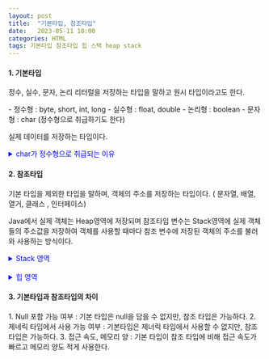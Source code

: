 ```yaml
---
layout: post
title:  "기본타입, 참조타입"
date:   2023-05-11 10:00
categories: HTML
tags: 기본타입 참조타입 힙 스택 heap stack
---
```


<h4> 1. 기본타입 </h4>
<p> 정수, 실수, 문자, 논리 리터럴을 저장하는 타입을 말하고 원시 타입이라고도 한다.</p>
- 정수형 : byte, short, int, long
- 실수형 : float, double
- 논리형 : boolean
- 문자형 : char (정수형으로 취급하기도 한다)  
<p>실제 데이터를 저장하는 타입이다. <details><summary style="color:blue;">char가 정수형으로 취급되는 이유</summary>

ASCII/아스키코드(8비트)와 UNI/유니코드(16비트) 로부터 표준화된 표준 규약을 따라 하나의 문자를 정수형(0~65535)으로 표현이 가능한 문자들을 표현하는 방식이다. 여기서 주의해야 하는점은 char은 기본적으로 8비트를 처리단위로 하는데 한글의 경우 16비트로 char형 변수에 담을 수 없다.
</details>
</p>

<h4> 2. 참조타입 </h4>
<p> 기본 타입을 제외한 타입을 말하며, 객체의 주소를 저장하는 타입이다. ( 문자열, 배열, 열거, 클래스 , 인터페이스)</p>
<p>Java에서 실제 객체는 Heap영역에 저장되며 참조타입 변수는 Stack영역에 실제 객체들의 주소값을 저장하여 객체를 사용할 때마다 참조 변수에 저장된 객체의 주소를 불러와 사용하는 방식이다. </p>
<details><summary style="color:blue;">Stack 영역</summary>

<p>지역변수, 파라미터, 리턴 값, 연산에 사용되는 임시 값등이 생성되는 영역이다. 메서드를 호출할 때마다 스택 영역에 생성되고, 기본 타입 변수나 참조 타입 변수가 쌓이고 사라지고를 반복한다. <br>
기본 타입변수의 경우에 int a = 10; 이라는 코드를 작성했다면 정수 값이 할당될 수 있는 a 라는 이름의 메모리 공간이 스택영역에 생성되고 그 자리에 10이라는 값이 들어간다. <br>
참조 타입의 변수의 경우에는 클래스 Person ps = new Person(); 라는 코드를 작성했다면 ps라는 메모리 공간이 스택영역에 생성되고 생성된 ps의 인스턴스는 Heap영역에 생성된다. <br>
스택 영역에 생성된 ps는 Heap영역에 생성된 ps의 인스턴스 주소 값을 가지게 된다.</p>
</details><br>

<details><summary style="color:blue;">힙 영역</summary>

<p>new 키워드로 생성된 객체와 배열이 생성되는 영역이다. 메서드 영역에 로드된 클래스만 생성이 가능하고 가비지 컬렉터가 참조되지 않는 메모리를 확인하고 제거하는 영역이다.</p>
</details>

<h4>3. 기본타입과 참조타입의 차이</h4>
1. Null 포함 가능 여부 : 기본 타입은 null을 담을 수 없지만, 참조 타입은 가능하다.
2. 제네릭 타입에서 사용 가능 여부 : 기본타입은 제너릭 타입에서 사용할 수 없지만, 참조 타입은 가능하다.
3. 접근 속도, 메모리 양 : 기본 타입이 참조 타입에 비해 접근 속도가 빠르고 메모리 양도 적게 사용한다. 
